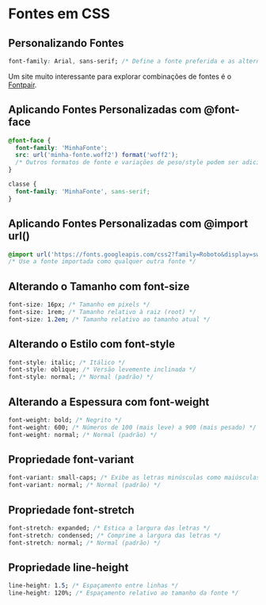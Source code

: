 # **Fontes em CSS**

## Personalizando Fontes

```css
font-family: Arial, sans-serif; /* Define a fonte preferida e as alternativas */
```

Um site muito interessante para explorar combinações de fontes é o [Fontpair](https://www.fontpair.co/).

## Aplicando Fontes Personalizadas com @font-face

```css
@font-face {
  font-family: 'MinhaFonte';
  src: url('minha-fonte.woff2') format('woff2');
  /* Outros formatos de fonte e variações de peso/style podem ser adicionados */
}

classe {
  font-family: 'MinhaFonte', sans-serif;
}
```

## Aplicando Fontes Personalizadas com @import url()

```css
@import url('https://fonts.googleapis.com/css2?family=Roboto&display=swap');
/* Use a fonte importada como qualquer outra fonte */
```

## Alterando o Tamanho com font-size

```css
font-size: 16px; /* Tamanho em pixels */
font-size: 1rem; /* Tamanho relativo à raiz (root) */
font-size: 1.2em; /* Tamanho relativo ao tamanho atual */
```

## Alterando o Estilo com font-style

```css
font-style: italic; /* Itálico */
font-style: oblique; /* Versão levemente inclinada */
font-style: normal; /* Normal (padrão) */
```

## Alterando a Espessura com font-weight

```css
font-weight: bold; /* Negrito */
font-weight: 600; /* Números de 100 (mais leve) a 900 (mais pesado) */
font-weight: normal; /* Normal (padrão) */
```

## Propriedade font-variant

```css
font-variant: small-caps; /* Exibe as letras minúsculas como maiúsculas pequenas */
font-variant: normal; /* Normal (padrão) */
```

## Propriedade font-stretch

```css
font-stretch: expanded; /* Estica a largura das letras */
font-stretch: condensed; /* Comprime a largura das letras */
font-stretch: normal; /* Normal (padrão) */
```

## Propriedade line-height

```css
line-height: 1.5; /* Espaçamento entre linhas */
line-height: 120%; /* Espaçamento relativo ao tamanho da fonte */
```